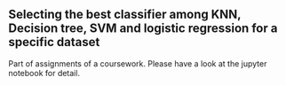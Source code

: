 ## Selecting the best classifier among KNN, Decision tree, SVM and logistic regression for a specific dataset 

Part of assignments of a coursework. Please have a look at the jupyter notebook for detail.
